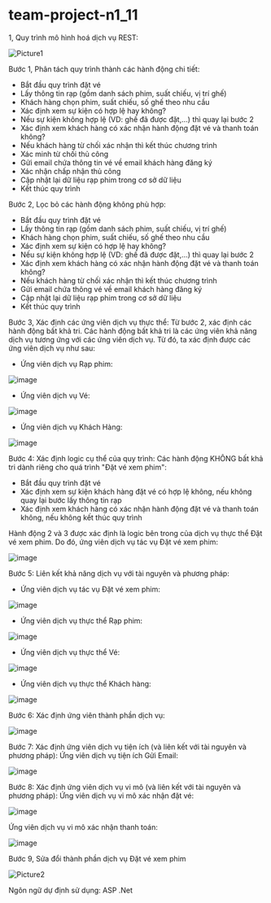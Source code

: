 # team-project-n1_11

1, Quy trình mô hình hoá dịch vụ REST:

![Picture1](https://user-images.githubusercontent.com/101632970/228398948-7d7d0ebd-0f4b-4977-b8d3-4baaada0c1dc.png)

 
Bước 1, Phân tách quy trình thành các hành động chi tiết:
  - Bắt đầu quy trình đặt vé
  - Lấy thông tin rạp (gồm danh sách phim, suất chiếu, vị trí ghế)
  - Khách hàng chọn phim, suất chiếu, số ghế theo nhu cầu
  - Xác định xem sự kiện có hợp lệ hay không?
  - Nếu sự kiện không hợp lệ (VD: ghế đã được đặt,…) thì quay lại bước 2
  - Xác định xem khách hàng có xác nhận hành động đặt vé và thanh toán không?
  - Nếu khách hàng từ chối xác nhận thì kết thúc chương trình
  - Xác minh từ chối thủ công
  - Gửi email chứa thông tin vé về email khách hàng đăng ký
  - Xác nhận chấp nhận thủ công
  - Cập nhật lại dữ liệu rạp phim trong cơ sở dữ liệu
  - Kết thúc quy trình
  
Bước 2, Lọc bỏ các hành động không phù hợp:
  - Bắt đầu quy trình đặt vé
  - Lấy thông tin rạp (gồm danh sách phim, suất chiếu, vị trí ghế)
  - Khách hàng chọn phim, suất chiếu, số ghế theo nhu cầu
  - Xác định xem sự kiện có hợp lệ hay không?
  - Nếu sự kiện không hợp lệ (VD: ghế đã được đặt,…) thì quay lại bước 2
  - Xác định xem khách hàng có xác nhận hành động đặt vé và thanh toán không?
  - Nếu khách hàng từ chối xác nhận thì kết thúc chương trình
  - Gửi email chứa thông vé về email khách hàng đăng ký
  - Cập nhật lại dữ liệu rạp phim trong cơ sở dữ liệu
  - Kết thúc quy trình
  
Bước 3, Xác định các ứng viên dịch vụ thực thể:
Từ bước 2, xác định các hành động bất khả tri. Các hành động bất khả tri là các ứng viên khả năng dịch vụ tương ứng với các ứng viên dịch vụ. Từ đó, ta xác 
định được các ứng viên dịch vụ như sau:
  - Ứng viên dịch vụ Rạp phim:
  
  ![image](https://user-images.githubusercontent.com/101632970/229849483-5f37df83-c59b-4809-a2e3-84f345db69ce.png)


 - Ứng viên dịch vụ Vé:
 
  ![image](https://user-images.githubusercontent.com/101632970/229850936-09f36595-6d4d-4625-80c2-5b807ee48adc.png)


 - Ứng viên dịch vụ Khách Hàng:
 
  ![image](https://user-images.githubusercontent.com/101632970/229851153-95b465b3-b2af-4cb3-aba9-816dd6b2d172.png)

 Bước 4: Xác định logic cụ thể của quy trình:
 Các hành động KHÔNG bất khả tri dành riêng cho quá trình "Đặt vé xem phim":
  - Bắt đầu quy trình đặt vé
  - Xác định xem sự kiện khách hàng đặt vé có hợp lệ không, nếu không quay lại bước lấy thông tin rạp
  - Xác định xem khách hàng có xác nhận hành động đặt vé và thanh toán không, nếu không kết thúc quy trình
  
 Hành động 2 và 3 được xác định là logic bên trong của dịch vụ thực thể Đặt vé xem phim.
 Do đó, ứng viên dịch vụ tác vụ Đặt vé xem phim:
 
 ![image](https://user-images.githubusercontent.com/101632970/229856595-0c68aad5-6091-4256-aefb-6878ac67ff23.png)

 Bước 5: Liên kết khả năng dịch vụ với tài nguyên và phương pháp:
 
  - Ứng viên dịch vụ tác vụ Đặt vé xem phim:
  
  ![image](https://user-images.githubusercontent.com/101632970/229863779-85cf3c3a-bbe9-474d-9707-85bd989cd238.png)

 - Ứng viên dịch vụ thực thể Rạp phim:
 
 ![image](https://user-images.githubusercontent.com/101632970/229863890-73ac1dbb-dc42-40b2-bdb9-18d4732566e8.png)

 - Ứng viên dịch vụ thực thể Vé:
 
 ![image](https://user-images.githubusercontent.com/101632970/229864020-c3e086a0-9eac-43c7-8605-f348796d9602.png)

 - Ứng viên dịch vụ thực thể Khách hàng:
 
 ![image](https://user-images.githubusercontent.com/101632970/229864150-232e68f7-f8b9-4d5f-961f-5407760a0ddd.png)

Bước 6: Xác định ứng viên thành phần dịch vụ:

![image](https://user-images.githubusercontent.com/101632970/229868902-04bff86c-3368-4edd-bb57-defc35ffa6a3.png)

Bước 7: Xác định ứng viên dịch vụ tiện ích (và liên kết với tài nguyên và phương pháp):
Ứng viên dịch vụ tiện ích Gửi Email:

![image](https://user-images.githubusercontent.com/101632970/229872179-20f02213-6a85-42af-af4d-c3bee240563c.png)

Bước 8: Xác định ứng viên dịch vụ vi mô (và liên kết với tài nguyên và phương pháp):
Ứng viên dịch vụ vi mô xác nhận đặt vé:

![image](https://user-images.githubusercontent.com/101632970/229872859-6b5684d4-3864-4625-97f3-01e7d6d7c38b.png)

Ứng viên dịch vụ vi mô xác nhận thanh toán:

![image](https://user-images.githubusercontent.com/101632970/229873029-45d930a7-702f-4fe6-aad6-516fc913a626.png)


Bước 9, Sửa đổi thành phần dịch vụ Đặt vé xem phim


![Picture2](https://user-images.githubusercontent.com/101632970/228401721-d6a2fc26-9893-4824-9f5f-e6bb0006980e.png)


Ngôn ngữ dự định sử dụng: ASP .Net
